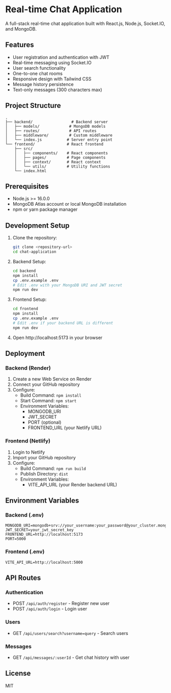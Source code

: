 # Real-time Chat Application

A full-stack real-time chat application built with React.js, Node.js, Socket.IO, and MongoDB.

## Features

- User registration and authentication with JWT
- Real-time messaging using Socket.IO
- User search functionality
- One-to-one chat rooms
- Responsive design with Tailwind CSS
- Message history persistence
- Text-only messages (300 characters max)

## Project Structure

```
.
├── backend/                 # Backend server
│   ├── models/             # MongoDB models
│   ├── routes/             # API routes
│   ├── middleware/         # Custom middleware
│   └── index.js           # Server entry point
└── frontend/              # React frontend
    ├── src/
    │   ├── components/    # React components
    │   ├── pages/         # Page components
    │   ├── context/       # React context
    │   └── utils/         # Utility functions
    └── index.html
```

## Prerequisites

- Node.js >= 16.0.0
- MongoDB Atlas account or local MongoDB installation
- npm or yarn package manager

## Development Setup

1. Clone the repository:
   ```bash
   git clone <repository-url>
   cd chat-application
   ```

2. Backend Setup:
   ```bash
   cd backend
   npm install
   cp .env.example .env
   # Edit .env with your MongoDB URI and JWT secret
   npm run dev
   ```

3. Frontend Setup:
   ```bash
   cd frontend
   npm install
   cp .env.example .env
   # Edit .env if your backend URL is different
   npm run dev
   ```

4. Open http://localhost:5173 in your browser

## Deployment

### Backend (Render)

1. Create a new Web Service on Render
2. Connect your GitHub repository
3. Configure:
   - Build Command: `npm install`
   - Start Command: `npm start`
   - Environment Variables:
     - MONGODB_URI
     - JWT_SECRET
     - PORT (optional)
     - FRONTEND_URL (your Netlify URL)

### Frontend (Netlify)

1. Login to Netlify
2. Import your GitHub repository
3. Configure:
   - Build Command: `npm run build`
   - Publish Directory: `dist`
   - Environment Variables:
     - VITE_API_URL (your Render backend URL)

## Environment Variables

### Backend (.env)
```
MONGODB_URI=mongodb+srv://your_username:your_password@your_cluster.mongodb.net/chat_app
JWT_SECRET=your_jwt_secret_key
FRONTEND_URL=http://localhost:5173
PORT=5000
```

### Frontend (.env)
```
VITE_API_URL=http://localhost:5000
```

## API Routes

### Authentication
- POST `/api/auth/register` - Register new user
- POST `/api/auth/login` - Login user

### Users
- GET `/api/users/search?username=query` - Search users

### Messages
- GET `/api/messages/:userId` - Get chat history with user

## License

MIT
